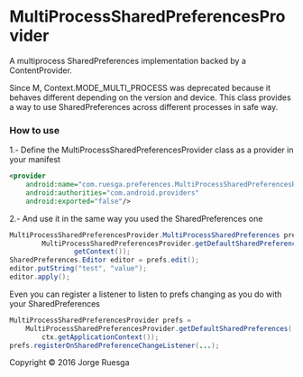 MultiProcessSharedPreferencesProvider
=====================================

A multiprocess SharedPreferences implementation backed by a ContentProvider.

Since M, Context.MODE_MULTI_PROCESS was deprecated because it behaves different
depending on the version and device. This class provides a way to use
SharedPreferences across different processes in safe way.

### How to use

1.- Define the MultiProcessSharedPreferencesProvider class as a provider in
your manifest

```xml
<provider
    android:name="com.ruesga.preferences.MultiProcessSharedPreferencesProvider"
    android:authorities="com.android.providers"
    android:exported="false"/>
```

2.- And use it in the same way you used the SharedPreferences one

```java
MultiProcessSharedPreferencesProvider.MultiProcessSharedPreferences prefs =
        MultiProcessSharedPreferencesProvider.getDefaultSharedPreferences(
                getContext());
SharedPreferences.Editor editor = prefs.edit();
editor.putString("test", "value");
editor.apply();
```

Even you can register a listener to listen to prefs changing as you do
with your SharedPreferences

```java
MultiProcessSharedPreferencesProvider prefs =
    MultiProcessSharedPreferencesProvider.getDefaultSharedPreferences(
        ctx.getApplicationContext());
prefs.registerOnSharedPreferenceChangeListener(...);
```


Copyright © 2016 Jorge Ruesga
